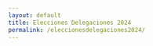 ```yaml
---
layout: default
title: Elecciones Delegaciones 2024
permalink: /eleccionesdelegaciones2024/
---
```

<html>
<head>
    <title>HTML Redirect</title>
    <meta http-equiv="refresh"
        content="4; url = https://drive.google.com/drive/folders/174IwEerjfJ25phf37xAHl1lyK3EQO-zs?usp=sharing" />
</head>
</html>
